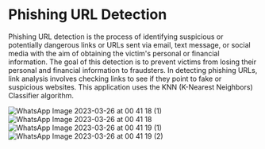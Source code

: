 # Phishing URL Detection 
  Phishing URL detection is the process of identifying suspicious or potentially dangerous links or URLs sent via email, text message, or social media with the aim of obtaining the victim's personal or financial information. The goal of this detection is to prevent victims from losing their personal and financial information to fraudsters. In detecting phishing URLs, link analysis involves checking links to see if they point to fake or suspicious websites. This application uses the KNN (K-Nearest Neighbors) Classifier algorithm.
  
![WhatsApp Image 2023-03-26 at 00 41 18 (1)](https://user-images.githubusercontent.com/61943487/227731550-df1d1ea3-521d-49cd-8fe0-7cad52fe8560.jpeg)
![WhatsApp Image 2023-03-26 at 00 41 18](https://user-images.githubusercontent.com/61943487/227731554-85fa6eb5-95d8-4592-9bc3-1e9627f65ea4.jpeg)
![WhatsApp Image 2023-03-26 at 00 41 19 (1)](https://user-images.githubusercontent.com/61943487/227731556-25ff7d7c-63f4-4133-994c-a1fe164a10ec.jpeg)
![WhatsApp Image 2023-03-26 at 00 41 19 (2)](https://user-images.githubusercontent.com/61943487/227731558-bc1d0044-bce7-4a66-99f3-f6be8d1b553d.jpeg)

